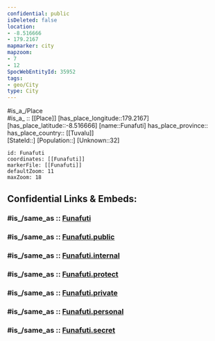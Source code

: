 ```yaml
---
confidential: public
isDeleted: false
location:
- -8.516666
- 179.2167
mapmarker: city
mapzoom:
- 7
- 12
SpocWebEntityId: 35952
tags:
- geo/City
type: City
---
```


#is_a_/Place  
#is_a_ :: [[Place]] 
[has_place_longitude::179.2167] 
[has_place_latitude::-8.516666] 
[name::Funafuti] 
has_place_province::  
has_place_country:: [[Tuvalu]]  
[StateId::] 
[Population::] 
[Unknown::32] 


```leaflet
id: Funafuti
coordinates: [[Funafuti]] 
markerFile: [[Funafuti]] 
defaultZoom: 11 
maxZoom: 18
```


## Confidential Links & Embeds: 

### #is_/same_as :: [Funafuti](/_Standards/Earth/Continent/Australasia/Tuvalu/counties~Tuvalu/Funafuti.md) 

### #is_/same_as :: [Funafuti.public](/_public/Earth/Continent/Australasia/Tuvalu/counties~Tuvalu/Funafuti.public.md) 

### #is_/same_as :: [Funafuti.internal](/_internal/Earth/Continent/Australasia/Tuvalu/counties~Tuvalu/Funafuti.internal.md) 

### #is_/same_as :: [Funafuti.protect](/_protect/Earth/Continent/Australasia/Tuvalu/counties~Tuvalu/Funafuti.protect.md) 

### #is_/same_as :: [Funafuti.private](/_private/Earth/Continent/Australasia/Tuvalu/counties~Tuvalu/Funafuti.private.md) 

### #is_/same_as :: [Funafuti.personal](/_personal/Earth/Continent/Australasia/Tuvalu/counties~Tuvalu/Funafuti.personal.md) 

### #is_/same_as :: [Funafuti.secret](/_secret/Earth/Continent/Australasia/Tuvalu/counties~Tuvalu/Funafuti.secret.md)

